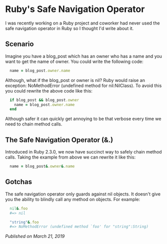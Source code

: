 # Ruby's Safe Navigation Operator

I was recently working on a Ruby project and coworker had never used the safe navigation operator in Ruby so I thought I'd write about it.


## Scenario

Imagine you have a blog_post which has an owner who has a name and you want to get the name of owner. You could write the following code:

```ruby
  name = blog_post.owner.name
```
  
Although, what if the blog_post or owner is nil? Ruby would raise an exception: NoMethodError (undefined method for nil:NilClass). To avoid 
this you could rewrite the above code like this:


```ruby
  if blog_post && blog_post.owner
    name = blog_post.owner.name
  end
```

Although safer it can quickly get annoying to be that verbose every time we need to chain method calls.


## The Safe Navigation Operator (&.)

Introduced in Ruby 2.3.0, we now have succinct way to safely chain method calls. Taking the example from above we can rewrite it like this:

```ruby
  name = blog_post&.owner&.name
```

## Gotchas

The safe navigation operator only guards against nil objects. It doesn't give you the ability to blindly call any method on objects. For example:

```ruby
  nil&.foo
  #=> nil

  "string"&.foo
  #=> NoMethodError (undefined method `foo' for "string":String)
```
  
*Published on March 21, 2019*
